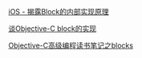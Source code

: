 [iOS - 揭露Block的内部实现原理](https://www.jianshu.com/p/92ea0753ecf4)  

[谈Objective-C block的实现](http://blog.devtang.com/2013/07/28/a-look-inside-blocks/)  

[Objective-C高级编程读书笔记之blocks](http://ios.jobbole.com/85039/)